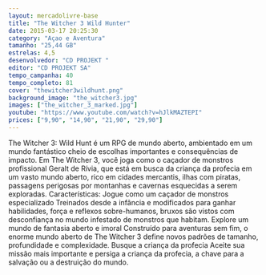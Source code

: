 ```yaml
---
layout: mercadolivre-base
title: "The Witcher 3 Wild Hunter"
date: 2015-03-17 20:25:30
category: "Açao e Aventura"
tamanho: "25,44 GB"
estrelas: 4,5
desenvolvedor: "CD PROJEKT "
editor: "CD PROJEKT SA"
tempo_campanha: 40
tempo_completo: 81
cover: "thewitcher3wildhunt.png"
background_image: "the_witcher3.jpg"
images: ["the_witcher_3_marked.jpg"]
youtube: "https://www.youtube.com/watch?v=hJlkMAZTEPI"
prices: ["9,90", "14,90", "21,90", "29,90"]
---
```


The Witcher 3: Wild Hunt é um RPG de mundo aberto, ambientado em um mundo fantástico cheio de escolhas importantes e consequências de impacto. Em The Witcher 3, você joga como o caçador de monstros profissional Geralt de Rívia, que está em busca da criança da profecia em um vasto mundo aberto, rico em cidades mercantis, ilhas com piratas, passagens perigosas por montanhas e cavernas esquecidas a serem exploradas. Características: Jogue como um caçador de monstros especializado Treinados desde a infância e modificados para ganhar habilidades, força e reflexos sobre-humanos, bruxos são vistos com desconfiança no mundo infestado de monstros que habitam. Explore um mundo de fantasia aberto e imoral Construído para aventuras sem fim, o enorme mundo aberto de The Witcher 3 define novos padrões de tamanho, profundidade e complexidade. Busque a criança da profecia Aceite sua missão mais importante e persiga a criança da profecia, a chave para a salvação ou a destruição do mundo.
